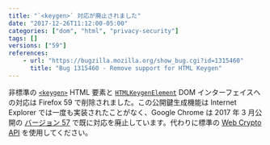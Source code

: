```yaml
---
title: "`<keygen>` 対応が廃止されました"
date: "2017-12-26T11:12:00-05:00"
categories: ["dom", "html", "privacy-security"]
tags: []
versions: ["59"]
references:
    - url: "https://bugzilla.mozilla.org/show_bug.cgi?id=1315460"
      title: "Bug 1315460 - Remove support for HTML Keygen"
---
```

非標準の [`<keygen>`](https://developer.mozilla.org/ja/docs/Web/HTML/Element/keygen) HTML 要素と [`HTMLKeygenElement`](https://developer.mozilla.org/ja/docs/Web/API/HTMLKeygenElement) DOM インターフェイスへの対応は Firefox 59 で削除されました。この公開鍵生成機能は Internet Explorer では一度も実装されたことがなく、Google Chrome は 2017 年 3 月公開の [バージョン 57](https://www.chromestatus.com/feature/5716060992962560) で既に対応を廃止しています。代わりに標準の [Web Crypto API](https://developer.mozilla.org/ja/docs/Web/API/Web_Crypto_API) を使用してください。
